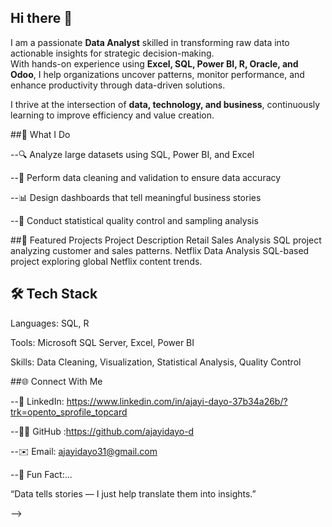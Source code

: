 ## Hi there 👋
I am a passionate **Data Analyst** skilled in transforming raw data into actionable insights for strategic decision-making.  
With hands-on experience using **Excel, SQL, Power BI, R, Oracle, and Odoo**, I help organizations uncover patterns, monitor performance, and enhance productivity through data-driven solutions.  

I thrive at the intersection of **data, technology, and business**, continuously learning to improve efficiency and value creation.


##🧠 What I Do

--🔍 Analyze large datasets using SQL, Power BI, and Excel

--🧹 Perform data cleaning and validation to ensure data accuracy

--📊 Design dashboards that tell meaningful business stories

--🧮 Conduct statistical quality control and sampling analysis

##🧩 Featured Projects
Project	Description
Retail Sales Analysis
	SQL project analyzing customer and sales patterns.
Netflix Data Analysis
	SQL-based project exploring global Netflix content trends.

## 🛠 Tech Stack

Languages: SQL, R

Tools: Microsoft SQL Server, Excel, Power BI

Skills: Data Cleaning, Visualization, Statistical Analysis, Quality Control

##🌐 Connect With Me

--💼 LinkedIn: https://www.linkedin.com/in/ajayi-dayo-37b34a26b/?trk=opento_sprofile_topcard

--🧑‍💻 GitHub :https://github.com/ajayidayo-d

--✉️ Email: ajayidayo31@gmail.com

--🌟 Fun Fact:...

“Data tells stories — I just help translate them into insights.”

-->


